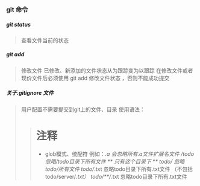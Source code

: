 ### git 命令

##### git status

> 查看文件当前的状态


##### git add

> 修改文件 已修改、新添加的文件状态从为跟踪变为以跟踪
> 在修改文件或者现价文件后必须使用 git add 修改文件状态 ，否则不能成功提交




##### 关于.gitignore 文件

> 用户配置不需要提交到git上的文件、目录
> 使用语法：
>> # 注释
>> *  glob模式、统配符  例如：*.a 会忽略所有.a文件扩展名文件
>> /todo 忽略/todo目录下所有文件 ** 只有这个目录下 **
>> todo/ 忽略todo/所有文件
>> todo/*.txt 忽略todo目录下所有.txt文件 （不包括 todo/server/*.txt）
>> todo/**/*.txt 忽略todo目录下所有.txt文件
